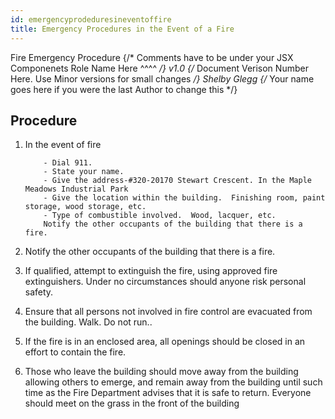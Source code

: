 ```yaml
---
id: emergencyprodeduresineventoffire
title: Emergency Procedures in the Event of a Fire
---
```


<span class="badge badge--primary">Fire Emergency Procedure</span>
{/* Comments have to be under your JSX Componenets
    Role Name Here ^^^^ */}
<span class="badge badge--secondary">v1.0</span>
{/* Document Verison Number Here. Use Minor versions for small changes */}
<span class="badge badge--success">Shelby Glegg</span>
{/* Your name goes here if you were the last Author to change this */}

## Procedure  

1. In the event of fire 

           - Dial 911. 
           - State your name. 
           - Give the address-#320-20170 Stewart Crescent. In the Maple Meadows Industrial Park 
           - Give the location within the building.  Finishing room, paint storage, wood storage, etc.                
           - Type of combustible involved.  Wood, lacquer, etc. 
           Notify the other occupants of the building that there is a fire. 
2.	Notify the other occupants of the building that there is a fire. 
3.	If qualified, attempt to extinguish the fire, using approved fire extinguishers.  Under no circumstances should anyone risk personal safety. 
4.	Ensure that all persons not involved in fire control are evacuated from the             building.                   Walk.  Do not run.. 
5.	If the fire is in an enclosed area, all openings should be closed in an effort to contain the fire. 
6.  Those who leave the building should move away from the building allowing others to emerge, and remain away from the building until such time as the  Fire Department advises  that it is safe to return.  Everyone should meet on the grass in the front of the building


<!-- Compile Error 
::: <p align="center">
  <img width="200" src="POLICE - FIRE - AMBULANCE 

911 

FOR EMERGENCIES ONLY" alt="">
</p> :::
-->

